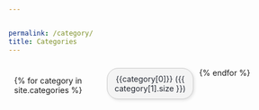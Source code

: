 ```yaml
---


permalink: /category/
title: Categories
---
```

<style>
  .grid-container {
    display: grid;
    grid-template-columns: repeat(auto-fill, minmax(150px, 1fr));
    gap: 10px;
    padding: 10px;
  }
  .grid-item {
    background-color: #f4f4f4; /* Adjust the background color */
    border: 1px solid #ccc;   /* Optional border */
    border-radius: 20px;       /* Rounded corners */
    text-align: center;
    padding: 10px;
    box-shadow: 2px 2px 5px rgba(0, 0, 0, 0.1); /* Optional shadow */
    transition: transform 0.2s;
    text-decoration: none;
    color: #252A34
  }
  .grid-item:hover {
    transform: scale(1.05); /* Hover effect */
    cursor: pointer;
    text-decoration: none;
  }

  a {
    text-decoration: none
  }

    a:hover {
    text-decoration: none
  }
 
</style>

<!-- {{site.categories}} -->

<div class="grid-container">

{% for category in site.categories %}
<a href = "{{category[0] | downcase }}">
<div class="grid-item">
{{category[0]}}
<span>({{ category[1].size }}) </span>
</div>
</a>
{% endfor %}

</div>

